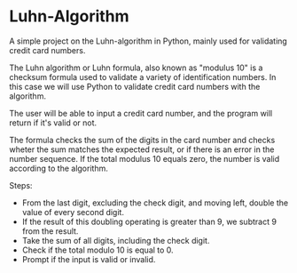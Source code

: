 # Luhn-Algorithm
A simple project on the Luhn-algorithm in Python, mainly used for validating credit card numbers.

The Luhn algorithm or Luhn formula, also known as "modulus 10" is a checksum formula used to validate a variety of identification numbers. In this case we will use Python to validate credit card numbers with the algorithm.

The user will be able to input a credit card number, and the program will return if it's valid or not.

The formula checks the sum of the digits in the card number and checks wheter the sum matches the expected result, or if there is an error in the number sequence. If the total modulus 10 equals zero, the number is valid according to the algorithm.

Steps:
- From the last digit, excluding the check digit, and moving left, double the value of every second digit.
- If the result of this doubling operating is greater than 9, we subtract 9 from the result.
- Take the sum of all digits, including the check digit.
- Check if the total modulo 10 is equal to 0.
- Prompt if the input is valid or invalid. 
